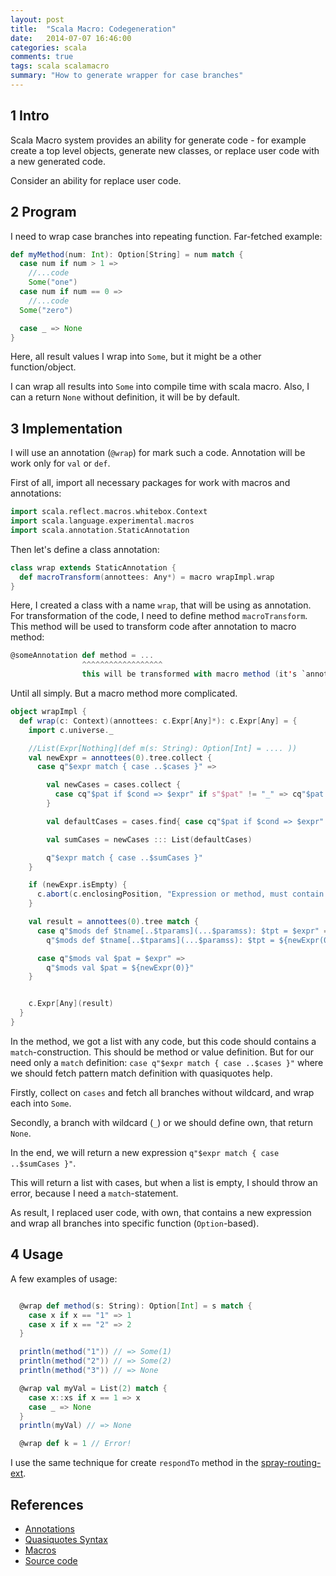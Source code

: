 ```yaml
---
layout: post
title:  "Scala Macro: Codegeneration"
date:   2014-07-07 16:46:00
categories: scala 
comments: true
tags: scala scalamacro 
summary: "How to generate wrapper for case branches" 
---
```


1 Intro
--------

Scala Macro system provides an ability for generate code - 
for example create a top level objects, 
generate new classes, or replace user code with a new generated code. 

Consider an ability for replace user code.

2 Program
-----------

I need to wrap case branches into repeating function. Far-fetched example:

```scala
def myMethod(num: Int): Option[String] = num match {
  case num if num > 1 => 
    //...code
    Some("one")
  case num if num == 0 =>
    //...code  
  Some("zero")

  case _ => None
}
```

Here, all result values I wrap into `Some`, but it might be a other function/object.

I can wrap all results into `Some` into compile time with scala macro. 
Also, I can a return `None` without definition, it will be by default.

3 Implementation
-------------------

I will use an annotation (`@wrap`) for mark such a code. 
Annotation will be work only for `val` or `def`. 

First of all, import all necessary packages for work with macros and annotations:

```scala
import scala.reflect.macros.whitebox.Context 
import scala.language.experimental.macros
import scala.annotation.StaticAnnotation
```

Then let's define a class annotation:

```scala 
class wrap extends StaticAnnotation {
  def macroTransform(annottees: Any*) = macro wrapImpl.wrap
}
```  

Here, I created a class with a name `wrap`, that will be using as annotation. 
For transformation of the code, 
I need to define method `macroTransform`. 
This method will be used to transform code after annotation to macro method:

```scala
@someAnnotation def method = ...
                ^^^^^^^^^^^^^^^^^^
                this will be transformed with macro method (it's `annottees: Any*`) 
```

Until all simply. But a macro method more complicated. 

```scala
object wrapImpl {
  def wrap(c: Context)(annottees: c.Expr[Any]*): c.Expr[Any] = {
    import c.universe._

    //List(Expr[Nothing](def m(s: String): Option[Int] = .... ))  
    val newExpr = annottees(0).tree.collect {
      case q"$expr match { case ..$cases }" =>

        val newCases = cases.collect {
          case cq"$pat if $cond => $expr" if s"$pat" != "_" => cq"$pat if $cond => Some($expr)"
        }

        val defaultCases = cases.find{ case cq"$pat if $cond => $expr" => s"$pat" == "_" }.orElse(Some(cq"_ => None")).get

        val sumCases = newCases ::: List(defaultCases)

        q"$expr match { case ..$sumCases }"
    }

    if (newExpr.isEmpty) {
      c.abort(c.enclosingPosition, "Expression or method, must contain `match` statement")
    }

    val result = annottees(0).tree match {
      case q"$mods def $tname[..$tparams](...$paramss): $tpt = $expr" =>
        q"$mods def $tname[..$tparams](...$paramss): $tpt = ${newExpr(0)}"

      case q"$mods val $pat = $expr" =>
        q"$mods val $pat = ${newExpr(0)}"
    }


    c.Expr[Any](result)
  }
}
```

In the method, we got a list with any code, 
but this code should contains a `match`-construction. 
This should be method or value definition. 
But for our need only a `match` definition: 
`case q"$expr match { case ..$cases }"` 
where we should fetch pattern match definition with quasiquotes help.

Firstly, collect on `cases` and 
fetch all branches without wildcard, and wrap each into `Some`. 

Secondly, a branch with wildcard (`_`) or we should define own, that return `None`.

In the end, we will return a new expression `q"$expr match { case ..$sumCases }"`.

This will return a list with cases, 
but when a list is empty, I should throw an error, because I need a `match`-statement.

As result, 
I replaced user code, 
with own, that contains a new expression and wrap all branches 
into specific function (`Option`-based).


4 Usage  
-----------

A few examples of usage:

```scala

  @wrap def method(s: String): Option[Int] = s match {
    case x if x == "1" => 1
    case x if x == "2" => 2
  }

  println(method("1")) // => Some(1)
  println(method("2")) // => Some(2)
  println(method("3")) // => None

  @wrap val myVal = List(2) match {
    case x::xs if x == 1 => x
    case _ => None
  }
  println(myVal) // => None

  @wrap def k = 1 // Error!
```

I use the same technique for create `respondTo` method in the [spray-routing-ext](https://github.com/fntz/spray-routing-ext/issues/7).

References
------------

+ [Annotations](http://docs.scala-lang.org/overviews/macros/annotations.html)
+ [Quasiquotes Syntax](http://docs.scala-lang.org/overviews/quasiquotes/syntax-summary.html)
+ [Macros](http://docs.scala-lang.org/overviews/macros/usecases.html)
+ [Source code](https://gist.github.com/fntz/9350393a786385733e8a)


